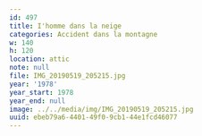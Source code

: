 ```yaml
---
id: 497
title: I'homme dans la neige
categories: Accident dans la montagne
w: 140
h: 120
location: attic
note: null
file: IMG_20190519_205215.jpg
year: '1978'
year_start: 1978
year_end: null
image: ../../media/img/IMG_20190519_205215.jpg
uuid: ebeb79a6-4401-49f0-9cb1-44e1fcd46077
---
```


